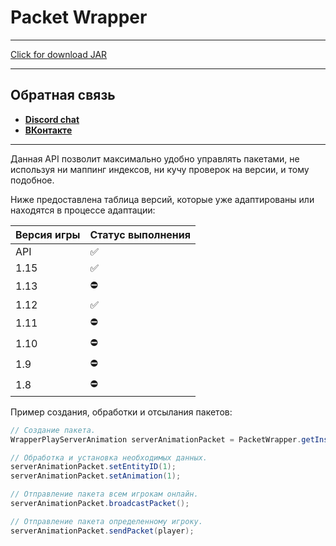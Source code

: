 # Packet Wrapper
***
[Click for download JAR](https://www.mediafire.com/file/fex1xibblktehfs/packetwrapper.jar/file)
***
## Обратная связь
* **[Discord chat](https://discord.gg/GmT9pUy8af)**
* **[ВКонтакте](https://vk.com/itzstonlex)**

***
Данная API позволит максимально удобно управлять пакетами, не используя ни маппинг индексов, ни кучу проверок на версии, и тому подобное.

Ниже предоставлена таблица версий, которые уже адаптированы или находятся в процессе адаптации:

| Версия игры | Статус выполнения |
|------------|-------------------|
| API        | ✅                 |
| 1.15       | ✅                 |
| 1.13       | ⛔                 |
| 1.12       | ✅                 |
| 1.11       | ⛔                 |
| 1.10       | ⛔                 |
| 1.9        | ⛔                 |
| 1.8        | ⛔                 |


Пример создания, обработки и отсылания пакетов:

```java
// Создание пакета.
WrapperPlayServerAnimation serverAnimationPacket = PacketWrapper.getInstance().createPlayServerAnimation();

// Обработка и установка необходимых данных.
serverAnimationPacket.setEntityID(1);
serverAnimationPacket.setAnimation(1);

// Отправление пакета всем игрокам онлайн.
serverAnimationPacket.broadcastPacket();

// Отправление пакета определенному игроку.
serverAnimationPacket.sendPacket(player);
```